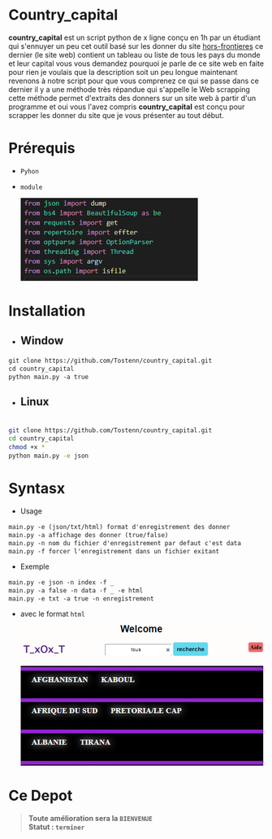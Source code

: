 # Country_capital
**country_capital** est un script python de x ligne conçu en 1h par un étudiant qui s'ennuyer un peu cet outil basé sur les donner du site [hors-frontieres](https://hors-frontieres.fr/liste-des-capitales-de-tous-les-pays-du-monde/) ce dernier (le site web) contient un tableau ou liste de tous les pays du monde et leur capital vous vous demandez pourquoi je parle de ce site web en faite pour rien je voulais que la description soit un peu longue maintenant revenons à notre script pour que vous comprenez ce qui se passe dans ce dernier il y a une méthode très répandue qui s'appelle le Web scrapping cette méthode permet d'extraits des donners sur un site web à partir d'un programme et oui vous l'avez compris **country_capital** est conçu pour scrapper les donner du site que je vous présenter au tout début.

# Prérequis
+ `Pyhon`
- `module`<br>

   ![](module.png)
  

# Installation
+ ## Window
```window
git clone https://github.com/Tostenn/country_capital.git
cd country_capital
python main.py -a true
```
+ ## Linux 
```bash

git clone https://github.com/Tostenn/country_capital.git
cd country_capital
chmod +x *
python main.py -e json

```
# Syntasx
+ Usage
```
main.py -e (json/txt/html) format d'enregistrement des donner
main.py -a affichage des donner (true/false)
main.py -n nom du fichier d'enregistrement par defaut c'est data
main.py -f forcer l'enregistrement dans un fichier exitant
```

+ Exemple
```
main.py -e json -n index -f _
main.py -a false -n data -f _ -e html
main.py -e txt -a true -n enregistrement
```
 + avec le format  `html`<br> ![](html.png)
# **Ce Depot**

> **__Toute amélioration sera la  `BIENVENUE`__** <br>
> **Statut :  `terminer`**
